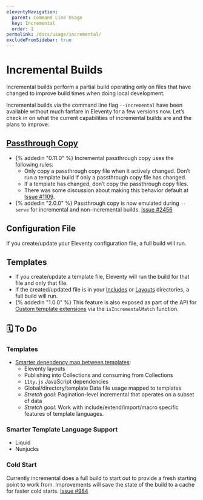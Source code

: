 ```yaml
---
eleventyNavigation:
  parent: Command Line Usage
  key: Incremental
  order: 1
permalink: /docs/usage/incremental/
excludeFromSidebar: true
---
```

# Incremental Builds

Incremental builds perform a partial build operating only on files that have changed to improve build times when doing local development.

Incremental builds via the command line flag `--incremental` have been available without much fanfare in Eleventy for a few versions now. Let’s check in on what the current capabilities of incremental builds are and the plans to improve:

## [Passthrough Copy](/docs/copy/)

* {% addedin "0.11.0" %} Incremental passthrough copy uses the following rules:
  * Only copy a passthrough copy file when it actively changed. Don’t run a template build if only a passthrough copy file has changed.
  * If a template has changed, don’t copy the passthrough copy files.
  * There was some discussion about making this behavior default at [Issue #1109](https://github.com/11ty/eleventy/issues/1109).
* {% addedin "2.0.0" %} Passthrough copy is now emulated during `--serve` for incremental and non-incremental builds. [Issue #2456](https://github.com/11ty/eleventy/issues/2456)

## Configuration File

If you create/update your Eleventy configuration file, a full build will run.

## Templates

* If you create/update a template file, Eleventy will run the build for that file and only that file.
* If the created/updated file is in your [Includes](/docs/config/#directory-for-includes) or [Layouts](/docs/config/#directory-for-layouts-(optional)) directories, a full build will run.
* {% addedin "1.0.0" %} This feature is also exposed as part of the API for [Custom template extensions](/docs/languages/custom/) via the `isIncrementalMatch` function.
<!-- * Implemented as part of the Eleventy Vue plugin -->

## 🗓 To Do

### Templates

* [Smarter dependency map between templates](https://github.com/11ty/eleventy/issues/108):
  * Eleventy layouts
  * Publishing into Collections and consuming from Collections
  * `11ty.js` JavaScript dependencies
  * Global/directory/template Data file usage mapped to templates
  * _Stretch goal_: Pagination-level incremental that operates on a subset of data
  * _Stretch goal_: Work with include/extend/import/macro specific features of template languages.

### Smarter Template Language Support

* Liquid
* Nunjucks

### Cold Start

Currently incremental does a full build to start out to provide a fresh starting point to work from. Improvements will save the state of the build to a cache for faster cold starts. [Issue #984](https://github.com/11ty/eleventy/issues/984)